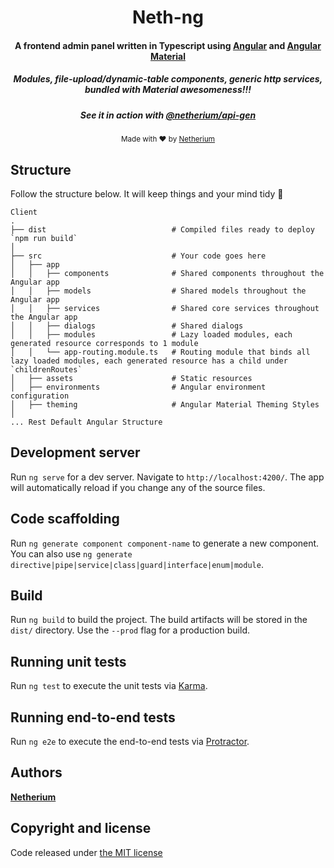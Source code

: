 <h1 align="center">
  Neth-ng
</h1>
<h4 align="center">A frontend admin panel written in Typescript using <a href="https://github.com/angular" target="_blank">Angular</a> and <a href="https://github.com/angular/material" target="_blank">Angular Material</a></h4>
<h5 align="center">Modules, file-upload/dynamic-table components, generic http services, bundled with Material awesomeness!!!</h5>
<h5 align="center">See it in action with <a href="https://www.npmjs.com/package/@netherium/api-gen" target="_blank">@netherium/api-gen</a></h5>
<div align="center">
  <sub>Made with ❤ by <a href="https://github.com/Netherium">Netherium</a></sub>
</div>

## Structure

Follow the structure below. It will keep things and your mind tidy :blossom:

    Client
    .
    ├── dist                            # Compiled files ready to deploy `npm run build`
    │
    ├── src                             # Your code goes here
    │   ├── app             
    │   │   ├── components              # Shared components throughout the Angular app
    │   │   ├── models                  # Shared models throughout the Angular app    
    │   │   ├── services                # Shared core services throughout the Angular app
    │   │   ├── dialogs                 # Shared dialogs
    │   │   ├── modules                 # Lazy loaded modules, each generated resource corresponds to 1 module
    │   │   └── app-routing.module.ts   # Routing module that binds all lazy loaded modules, each generated resource has a child under `childrenRoutes`  
    │   ├── assets                      # Static resources
    │   ├── environments                # Angular environment configuration
    │   ├── theming                     # Angular Material Theming Styles
    │                      
    ... Rest Default Angular Structure

## Development server

Run `ng serve` for a dev server. Navigate to `http://localhost:4200/`. The app will automatically reload if you change any of the source files.

## Code scaffolding

Run `ng generate component component-name` to generate a new component. You can also use `ng generate directive|pipe|service|class|guard|interface|enum|module`.

## Build

Run `ng build` to build the project. The build artifacts will be stored in the `dist/` directory. Use the `--prod` flag for a production build.

## Running unit tests

Run `ng test` to execute the unit tests via [Karma](https://karma-runner.github.io).

## Running end-to-end tests

Run `ng e2e` to execute the end-to-end tests via [Protractor](http://www.protractortest.org/).

## Authors
**[Netherium](https://github.com/Netherium)**


## Copyright and license
Code released under [the MIT license](https://github.com/Netherium/neth-express-api-ts/blob/master/LICENSE)
